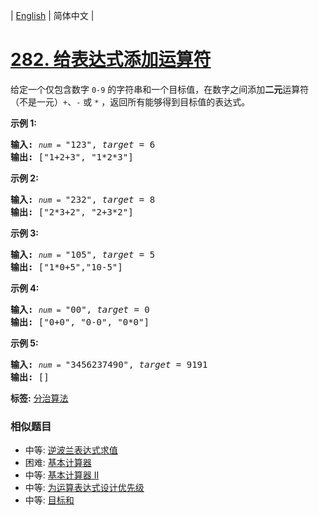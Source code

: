 | [English](README_EN.md) | 简体中文 |

# [282. 给表达式添加运算符](https://leetcode-cn.com/problems/expression-add-operators)
<p>给定一个仅包含数字&nbsp;<code>0-9</code>&nbsp;的字符串和一个目标值，在数字之间添加<strong>二元</strong>运算符（不是一元）<code>+</code>、<code>-</code>&nbsp;或&nbsp;<code>*</code>&nbsp;，返回所有能够得到目标值的表达式。</p>

<p><strong>示例 1:</strong></p>

<pre><strong>输入:</strong> <code><em>num</em> = </code>&quot;123&quot;, <em>target</em> = 6
<strong>输出: </strong>[&quot;1+2+3&quot;, &quot;1*2*3&quot;] 
</pre>

<p><strong>示例&nbsp;2:</strong></p>

<pre><strong>输入:</strong> <code><em>num</em> = </code>&quot;232&quot;, <em>target</em> = 8
<strong>输出: </strong>[&quot;2*3+2&quot;, &quot;2+3*2&quot;]</pre>

<p><strong>示例 3:</strong></p>

<pre><strong>输入:</strong> <code><em>num</em> = </code>&quot;105&quot;, <em>target</em> = 5
<strong>输出: </strong>[&quot;1*0+5&quot;,&quot;10-5&quot;]</pre>

<p><strong>示例&nbsp;4:</strong></p>

<pre><strong>输入:</strong> <code><em>num</em> = </code>&quot;00&quot;, <em>target</em> = 0
<strong>输出: </strong>[&quot;0+0&quot;, &quot;0-0&quot;, &quot;0*0&quot;]
</pre>

<p><strong>示例 5:</strong></p>

<pre><strong>输入:</strong> <code><em>num</em> = </code>&quot;3456237490&quot;, <em>target</em> = 9191
<strong>输出: </strong>[]
</pre>

**标签:**  [分治算法](https://leetcode-cn.com/tag/divide-and-conquer) 
 ### 相似题目
- 中等:	[逆波兰表达式求值](https://leetcode-cn.com/problems/evaluate-reverse-polish-notation) 
- 困难:	[基本计算器](https://leetcode-cn.com/problems/basic-calculator) 
- 中等:	[基本计算器 II](https://leetcode-cn.com/problems/basic-calculator-ii) 
- 中等:	[为运算表达式设计优先级](https://leetcode-cn.com/problems/different-ways-to-add-parentheses) 
- 中等:	[目标和](https://leetcode-cn.com/problems/target-sum) 
